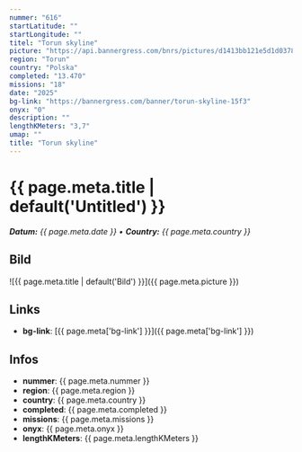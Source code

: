 ```yaml
---
nummer: "616"
startLatitude: ""
startLongitude: ""
titel: "Torun skyline"
picture: "https://api.bannergress.com/bnrs/pictures/d1413bb121e5d1d037822169d6c692b5"
region: "Torun"
country: "Polska"
completed: "13.470"
missions: "18"
date: "2025"
bg-link: "https://bannergress.com/banner/torun-skyline-15f3"
onyx: "0"
description: ""
lengthKMeters: "3,7"
umap: ""
title: "Torun skyline"
---
```

# {{ page.meta.title | default('Untitled') }}

_**Datum:** {{ page.meta.date }} • **Country:** {{ page.meta.country }}_

## Bild
![{{ page.meta.title | default('Bild') }}]({{ page.meta.picture }})

## Links
- **bg-link**: [{{ page.meta['bg-link'] }}]({{ page.meta['bg-link'] }})

## Infos
- **nummer**: {{ page.meta.nummer }}
- **region**: {{ page.meta.region }}
- **country**: {{ page.meta.country }}
- **completed**: {{ page.meta.completed }}
- **missions**: {{ page.meta.missions }}
- **onyx**: {{ page.meta.onyx }}
- **lengthKMeters**: {{ page.meta.lengthKMeters }}
